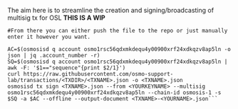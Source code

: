The aim here is to streamline the creation and signing/broadcasting of multisig tx for OSL **THIS IS A WIP**

```#This defines the multisig account number and sequence, pulls the tx file from the repo, autofills the current correct sequence and signs it and outputs to file. 
#From there you can either push the file to the repo or just manually enter it however you want.

AC=$(osmosisd q account osmo1rsc56qdxmkdequ4y00900xrf24xdkqzv8ap5ln -o json | jq .account_number -r) 
SQ=$(osmosisd q account osmo1rsc56qdxmkdequ4y00900xrf24xdkqzv8ap5ln | awk -F: '$1=="sequence"{print $2/1}') 
curl https://raw.githubusercontent.com/osmo-support-lab/transactions/<TXDIR>/<TXNAME>.json -o <TXNAME>.json 
osmosisd tx sign <TXNAME>.json --from <YOURKEYNAME> --multisig osmo1rsc56qdxmkdequ4y00900xrf24xdkqzv8ap5ln --chain-id osmosis-1 -s $SQ -a $AC --offline --output-document <TXNAME>-<YOURNAME>.json```
